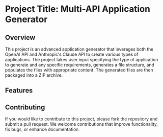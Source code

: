 # Project Title: Multi-API Application Generator

## Overview

This project is an advanced application generator that leverages both the OpenAI API and Anthropic's Claude API to create various types of applications. The project takes user input specifying the type of application to generate and any specific requirements, generates a file structure, and populates the files with appropriate content. The generated files are then packaged into a ZIP archive.

## Features


## Contributing

If you would like to contribute to this project, please fork the repository and submit a pull request. We welcome contributions that improve functionality, fix bugs, or enhance documentation.

